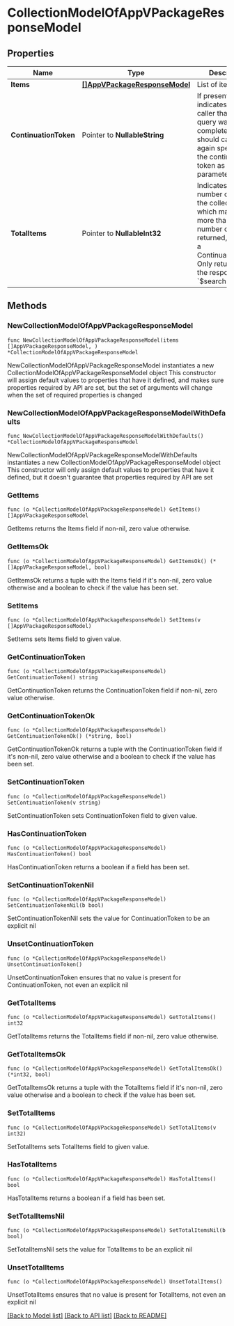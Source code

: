 # CollectionModelOfAppVPackageResponseModel

## Properties

Name | Type | Description | Notes
------------ | ------------- | ------------- | -------------
**Items** | [**[]AppVPackageResponseModel**](AppVPackageResponseModel.md) | List of items. | 
**ContinuationToken** | Pointer to **NullableString** | If present, indicates to the caller that the query was not complete, and they should call the API again specifying the continuation token as a query parameter. | [optional] 
**TotalItems** | Pointer to **NullableInt32** | Indicates the total number of items in the collection, which may be more than the number of Items returned, if there is a ContinuationToken.  Only returned in the response to &#x60;$search&#x60; APIs. | [optional] 

## Methods

### NewCollectionModelOfAppVPackageResponseModel

`func NewCollectionModelOfAppVPackageResponseModel(items []AppVPackageResponseModel, ) *CollectionModelOfAppVPackageResponseModel`

NewCollectionModelOfAppVPackageResponseModel instantiates a new CollectionModelOfAppVPackageResponseModel object
This constructor will assign default values to properties that have it defined,
and makes sure properties required by API are set, but the set of arguments
will change when the set of required properties is changed

### NewCollectionModelOfAppVPackageResponseModelWithDefaults

`func NewCollectionModelOfAppVPackageResponseModelWithDefaults() *CollectionModelOfAppVPackageResponseModel`

NewCollectionModelOfAppVPackageResponseModelWithDefaults instantiates a new CollectionModelOfAppVPackageResponseModel object
This constructor will only assign default values to properties that have it defined,
but it doesn't guarantee that properties required by API are set

### GetItems

`func (o *CollectionModelOfAppVPackageResponseModel) GetItems() []AppVPackageResponseModel`

GetItems returns the Items field if non-nil, zero value otherwise.

### GetItemsOk

`func (o *CollectionModelOfAppVPackageResponseModel) GetItemsOk() (*[]AppVPackageResponseModel, bool)`

GetItemsOk returns a tuple with the Items field if it's non-nil, zero value otherwise
and a boolean to check if the value has been set.

### SetItems

`func (o *CollectionModelOfAppVPackageResponseModel) SetItems(v []AppVPackageResponseModel)`

SetItems sets Items field to given value.


### GetContinuationToken

`func (o *CollectionModelOfAppVPackageResponseModel) GetContinuationToken() string`

GetContinuationToken returns the ContinuationToken field if non-nil, zero value otherwise.

### GetContinuationTokenOk

`func (o *CollectionModelOfAppVPackageResponseModel) GetContinuationTokenOk() (*string, bool)`

GetContinuationTokenOk returns a tuple with the ContinuationToken field if it's non-nil, zero value otherwise
and a boolean to check if the value has been set.

### SetContinuationToken

`func (o *CollectionModelOfAppVPackageResponseModel) SetContinuationToken(v string)`

SetContinuationToken sets ContinuationToken field to given value.

### HasContinuationToken

`func (o *CollectionModelOfAppVPackageResponseModel) HasContinuationToken() bool`

HasContinuationToken returns a boolean if a field has been set.

### SetContinuationTokenNil

`func (o *CollectionModelOfAppVPackageResponseModel) SetContinuationTokenNil(b bool)`

 SetContinuationTokenNil sets the value for ContinuationToken to be an explicit nil

### UnsetContinuationToken
`func (o *CollectionModelOfAppVPackageResponseModel) UnsetContinuationToken()`

UnsetContinuationToken ensures that no value is present for ContinuationToken, not even an explicit nil
### GetTotalItems

`func (o *CollectionModelOfAppVPackageResponseModel) GetTotalItems() int32`

GetTotalItems returns the TotalItems field if non-nil, zero value otherwise.

### GetTotalItemsOk

`func (o *CollectionModelOfAppVPackageResponseModel) GetTotalItemsOk() (*int32, bool)`

GetTotalItemsOk returns a tuple with the TotalItems field if it's non-nil, zero value otherwise
and a boolean to check if the value has been set.

### SetTotalItems

`func (o *CollectionModelOfAppVPackageResponseModel) SetTotalItems(v int32)`

SetTotalItems sets TotalItems field to given value.

### HasTotalItems

`func (o *CollectionModelOfAppVPackageResponseModel) HasTotalItems() bool`

HasTotalItems returns a boolean if a field has been set.

### SetTotalItemsNil

`func (o *CollectionModelOfAppVPackageResponseModel) SetTotalItemsNil(b bool)`

 SetTotalItemsNil sets the value for TotalItems to be an explicit nil

### UnsetTotalItems
`func (o *CollectionModelOfAppVPackageResponseModel) UnsetTotalItems()`

UnsetTotalItems ensures that no value is present for TotalItems, not even an explicit nil

[[Back to Model list]](../README.md#documentation-for-models) [[Back to API list]](../README.md#documentation-for-api-endpoints) [[Back to README]](../README.md)


